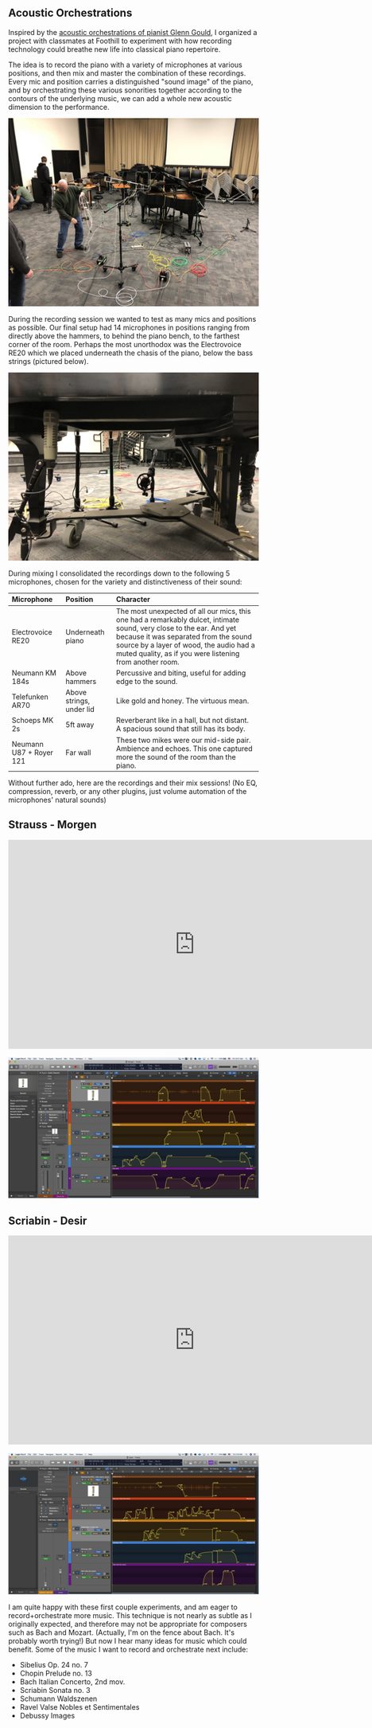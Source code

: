 ## Acoustic Orchestrations

Inspired by the [acoustic orchestrations of pianist Glenn Gould](https://www.youtube.com/watch?v=JllD47HIees), I organized a project with classmates at Foothill to experiment with how recording technology could breathe new life into classical piano repertoire.

The idea is to record the piano with a variety of microphones at various positions, and then mix and master the combination of these recordings. Every mic and position carries a distinguished "sound image" of the piano, and by orchestrating these various sonorities together according to the contours of the underlying music, we can add a whole new acoustic dimension to the performance.

![Miked Piano](/assets/images/miked_piano.jpg)

During the recording session we wanted to test as many mics and positions as possible. Our final setup had 14 microphones in positions ranging from directly above the hammers, to behind the piano bench, to the farthest corner of the room. Perhaps the most unorthodox was the Electrovoice RE20 which we placed underneath the chasis of the piano, below the bass strings (pictured below).

![Under Piano](/assets/images/under_piano.jpg)

During mixing I consolidated the recordings down to the following 5 microphones, chosen for the variety and distinctiveness of their sound:


| Microphone        | Position          | Character |
|:-------------|:------------------|:------|
| Electrovoice RE20 | Underneath piano | The most unexpected of all our mics, this one had a remarkably dulcet, intimate sound, very close to the ear. And yet because it was separated from the sound source by a layer of wood, the audio had a muted quality, as if you were listening from another room. |
| Neumann KM 184s | Above hammers   | Percussive and biting, useful for adding edge to the sound. |
| Telefunken AR70 | Above strings, under lid      | Like gold and honey. The virtuous mean. |
| Schoeps MK 2s | 5ft away | Reverberant like in a hall, but not distant. A spacious sound that still has its body. |  
| Neumann U87 + Royer 121 | Far wall | These two mikes were our mid-side pair. Ambience and echoes. This one captured more the sound of the room than the piano. |  

Without further ado, here are the recordings and their mix sessions! (No EQ, compression, reverb, or any other plugins, just volume automation of the microphones' natural sounds)

## Strauss - Morgen

<div class="video-wrapper">
  <iframe width="750" height="420" src="https://www.youtube.com/embed/IL8WR93EraU" frameborder="0" allow="accelerometer; autoplay; encrypted-media; gyroscope; picture-in-picture" allowfullscreen></iframe>
</div>

![Morgen Session](/assets/images/morgen_session.png)

## Scriabin - Desir

<div class="video-wrapper">
  <iframe width="750" height="420" src="https://www.youtube.com/embed/bZaVHIlsF4c" frameborder="0" allow="accelerometer; autoplay; encrypted-media; gyroscope; picture-in-picture" allowfullscreen></iframe>
</div>

![Desir Session](/assets/images/desir_session.png)

I am quite happy with these first couple experiments, and am eager to record+orchestrate more music. This technique is not nearly as subtle as I originally expected, and therefore may not be appropriate for composers such as Bach and Mozart. (Actually, I'm on the fence about Bach. It's probably worth trying!) But now I hear many ideas for music which could benefit.
Some of the music I want to record and orchestrate next include:
- Sibelius Op. 24 no. 7
- Chopin Prelude no. 13
- Bach Italian Concerto, 2nd mov.
- Scriabin Sonata no. 3
- Schumann Waldszenen
- Ravel Valse Nobles et Sentimentales
- Debussy Images
